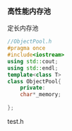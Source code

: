 ### 高性能内存池

定长内存池

```cpp
//ObjectPool.h
#pragma once
#include<iostream>
using std::cout;
using std::endl;
template<class T>
class ObjectPool{
    private:
    char*_memory;
    
};
```

test.h

```

```

